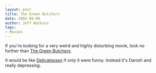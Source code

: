 ```yaml
---
layout: post
title: The Green Butchers
date: 2005-09-09
author: Jeff Watkins
tags:
- Movies
---
```


If you're looking for a very weird and highly disturbing movie, look no further than [The Green Butchers](http://www.imdb.com/title/tt0342492/).

It would be like [Delicatessen](http://www.imdb.com/title/tt0101700/) if only it were funny. Instead it's Danish and really depressing.